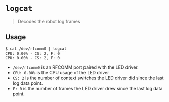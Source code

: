 # `logcat`

> Decodes the robot log frames

## Usage

``` console
$ cat /dev/rfcomm0 | logcat
CPU: 0.00% - CS: 2, F: 0
CPU: 0.00% - CS: 2, F: 0
```

- `/dev/rfcomm0` is an RFCOMM port paired with the LED driver.
- `CPU: 0.00%` is the CPU usage of the LED driver
- `CS: 2` is the number of context switches the LED driver did since the last
  log data point.
- `F: 0` is the number of frames the LED driver drew since the last log data
  point.
